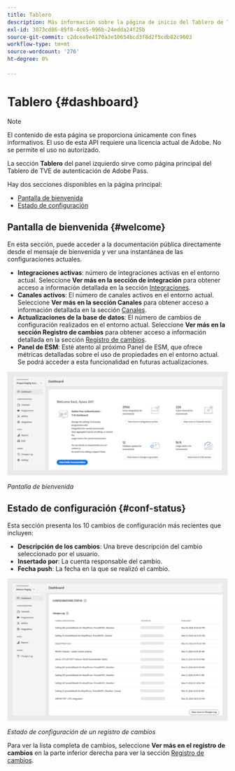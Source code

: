 ```yaml
---
title: Tablero
description: Más información sobre la página de inicio del Tablero de TVE.
exl-id: 3073cd86-89f8-4c65-996b-24edda24f25b
source-git-commit: c2dcea9e4170a3e10654bcd3f8d2f5cdb82c9603
workflow-type: tm+mt
source-wordcount: '276'
ht-degree: 0%

---
```


# Tablero {#dashboard}

>[!NOTE]
>
>El contenido de esta página se proporciona únicamente con fines informativos. El uso de esta API requiere una licencia actual de Adobe. No se permite el uso no autorizado.

La sección **Tablero** del panel izquierdo sirve como página principal del Tablero de TVE de autenticación de Adobe Pass.

Hay dos secciones disponibles en la página principal:

* [Pantalla de bienvenida](#welcome-screen)
* [Estado de configuración](#configuration-status)

## Pantalla de bienvenida {#welcome}

En esta sección, puede acceder a la documentación pública directamente desde el mensaje de bienvenida y ver una instantánea de las configuraciones actuales.

* **Integraciones activas**: número de integraciones activas en el entorno actual. Seleccione **Ver más en la sección de integración** para obtener acceso a información detallada en la sección [Integraciones](tve-dashboard-integrations.md).
* **Canales activos**: El número de canales activos en el entorno actual. Seleccione **Ver más en la sección Canales** para obtener acceso a información detallada en la sección [Canales](tve-dashboard-channels.md).
* **Actualizaciones de la base de datos**: El número de cambios de configuración realizados en el entorno actual. Seleccione **Ver más en la sección Registro de cambios** para obtener acceso a información detallada en la sección [Registro de cambios](tve-dashboard-changes-log.md).
* **Panel de ESM**: Esté atento al próximo Panel de ESM, que ofrece métricas detalladas sobre el uso de propiedades en el entorno actual. Se podrá acceder a esta funcionalidad en futuras actualizaciones.

![Pantalla de bienvenida](assets/welcome-screen.png)

*Pantalla de bienvenida*

## Estado de configuración {#conf-status}

Esta sección presenta los 10 cambios de configuración más recientes que incluyen:

* **Descripción de los cambios**: Una breve descripción del cambio seleccionado por el usuario.
* **Insertado por**: La cuenta responsable del cambio.
* **Fecha push**: La fecha en la que se realizó el cambio.

![Estado de configuración de un registro de cambios](assets/configuration-status.png)

*Estado de configuración de un registro de cambios*

Para ver la lista completa de cambios, seleccione **Ver más en el registro de cambios** en la parte inferior derecha para ver la sección [Registro de cambios](tve-dashboard-changes-log.md).

